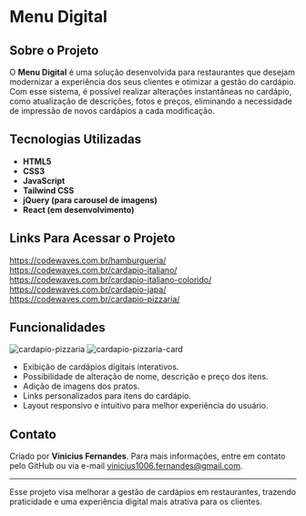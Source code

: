 # Menu Digital

## Sobre o Projeto

O **Menu Digital** é uma solução desenvolvida para restaurantes que desejam modernizar a experiência dos seus clientes e otimizar a gestão do cardápio. Com esse sistema, é possível realizar alterações instantâneas no cardápio, como atualização de descrições, fotos e preços, eliminando a necessidade de impressão de novos cardápios a cada modificação.

## Tecnologias Utilizadas

- **HTML5**
- **CSS3**
- **JavaScript**
- **Tailwind CSS**
- **jQuery (para carousel de imagens)**
- **React (em desenvolvimento)**

## Links Para Acessar o Projeto

https://codewaves.com.br/hamburgueria/ <br>
https://codewaves.com.br/cardapio-italiano/ <br>
https://codewaves.com.br/cardapio-italiano-colorido/ <br>
https://codewaves.com.br/cardapio-japa/ <br>
https://codewaves.com.br/cardapio-pizzaria/ <br>

## Funcionalidades

![cardapio-pizzaria](https://github.com/user-attachments/assets/38ebc5bf-2b81-47b7-8e86-39c51a2a3a3b) 
![cardapio-pizzaria-card](https://github.com/user-attachments/assets/8012e6a6-1c76-4592-a855-8abcc8bc1152)

- Exibição de cardápios digitais interativos.
- Possibilidade de alteração de nome, descrição e preço dos itens.
- Adição de imagens dos pratos.
- Links personalizados para itens do cardápio.
- Layout responsivo e intuitivo para melhor experiência do usuário.


## Contato

Criado por **Vinicius Fernandes**. Para mais informações, entre em contato pelo GitHub ou via e-mail vinicius1006.fernandes@gmail.com.

---
Esse projeto visa melhorar a gestão de cardápios em restaurantes, trazendo praticidade e uma experiência digital mais atrativa para os clientes.

